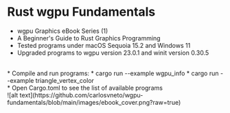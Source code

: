 # Rust wgpu Fundamentals

* wgpu Graphics eBook Series (1)
* A Beginner's Guide to Rust Graphics Programming<br/>
* Tested programs under macOS Sequoia 15.2 and Windows 11
* Upgraded programs to wgpu version 23.0.1 and winit version 0.30.5
<br/>
* Compile and run programs:
* cargo run --example wgpu_info
* cargo run --example triangle_vertex_color
<br/>
* Open Cargo.toml to see the list of available programs
<br/>
![alt text](https://github.com/carlosvneto/wgpu-fundamentals/blob/main/images/ebook_cover.png?raw=true)
